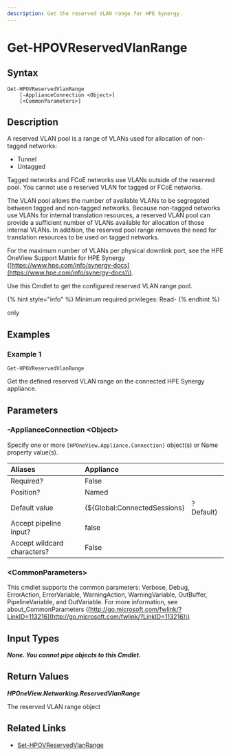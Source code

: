 ```yaml
---
description: Get the reserved VLAN range for HPE Synergy.
---
```


# Get-HPOVReservedVlanRange

## Syntax

```text
Get-HPOVReservedVlanRange
    [-ApplianceConnection <Object>]
    [<CommonParameters>]
```

## Description

A reserved VLAN pool is a range of VLANs used for allocation of non-tagged networks:

* Tunnel
* Untagged

Tagged networks and FCoE networks use VLANs outside of the reserved pool. You cannot use a reserved VLAN for tagged or FCoE networks.

The VLAN pool allows the number of available VLANs to be segregated between tagged and non-tagged networks. Because non-tagged networks use VLANs for internal translation resources, a reserved VLAN pool can provide a sufficient number of VLANs available for allocation of those internal VLANs. In addition, the reserved pool range removes the need for translation resources to be used on tagged networks.

For the maximum number of VLANs per physical downlink port, see the HPE OneView Support Matrix for HPE Synergy \([https://www.hpe.com/info/synergy-docs](https://www.hpe.com/info/synergy-docs)\).

Use this Cmdlet to get the configured reserved VLAN range pool.

{% hint style="info" %}
Minimum required privileges: Read-
{% endhint %}

only

## Examples

### Example 1

```text
Get-HPOVReservedVlanRange
```

Get the defined reserved VLAN range on the connected HPE Synergy appliance.

## Parameters

### -ApplianceConnection &lt;Object&gt;

Specify one or more `[HPOneView.Appliance.Connection]` object\(s\) or Name property value\(s\).

| Aliases | Appliance |  |
| :--- | :--- | :--- |
| Required? | False |  |
| Position? | Named |  |
| Default value | \(${Global:ConnectedSessions} | ? Default\) |
| Accept pipeline input? | false |  |
| Accept wildcard characters? | False |  |

### &lt;CommonParameters&gt;

This cmdlet supports the common parameters: Verbose, Debug, ErrorAction, ErrorVariable, WarningAction, WarningVariable, OutBuffer, PipelineVariable, and OutVariable. For more information, see about\_CommonParameters \([http://go.microsoft.com/fwlink/?LinkID=113216](http://go.microsoft.com/fwlink/?LinkID=113216)\)

## Input Types

_**None. You cannot pipe objects to this Cmdlet.**_

## Return Values

_**HPOneView.Networking.ReservedVlanRange**_

The reserved VLAN range object

## Related Links

* [Set-HPOVReservedVlanRange](../appliance/set-hpovreservedvlanrange.md)

